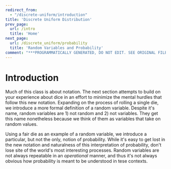 ```yaml
---
redirect_from:
  - "/discrete-uniform/introduction"
title: 'Discrete Uniform Distribution'
prev_page:
  url: /intro
  title: 'Home'
next_page:
  url: /discrete_uniform/probability
  title: 'Random Variables and Probability'
comment: "***PROGRAMMATICALLY GENERATED, DO NOT EDIT. SEE ORIGINAL FILES IN /content***"
---
```

# Introduction

Much of this class is about notation.  The next section attempts to
build on your experience about dice in an effort to minimize the
mental hurdles that follow this new notation.  Expanding on the
process of rolling a single die, we introduce a more formal definition
of a random variable.  Despite it's name, random variables are 1) not
random and 2) not variables.  They get this name nonetheless because
we think of them as variables that take on random values.

Using a fair die as an example of a random variable, we introduce a
particular, but not the only, notion of probability.  While it's easy
to get lost in the new notation and naturalness of this interpretation
of probability, don't lose site of the world's most interesting
processes.  Random variables are not always repeatable in an
*operational* manner, and thus it's not always obvious how probability
is meant to be understood in tese contexts.
